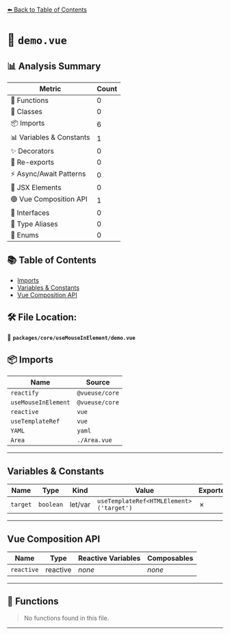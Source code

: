 [⬅️ Back to Table of Contents](../../../index.md)

# 📄 `demo.vue`

## 📊 Analysis Summary

| Metric | Count |
|--------|-------|
| 🔧 Functions | 0 |
| 🧱 Classes | 0 |
| 📦 Imports | 6 |
| 📊 Variables & Constants | 1 |
| ✨ Decorators | 0 |
| 🔄 Re-exports | 0 |
| ⚡ Async/Await Patterns | 0 |
| 💠 JSX Elements | 0 |
| 🟢 Vue Composition API | 1 |
| 📐 Interfaces | 0 |
| 📑 Type Aliases | 0 |
| 🎯 Enums | 0 |

## 📚 Table of Contents

- [Imports](#imports)
- [Variables & Constants](#variables-constants)
- [Vue Composition API](#vue-composition-api)

## 🛠️ File Location:
📂 **`packages/core/useMouseInElement/demo.vue`**

## 📦 Imports

| Name | Source |
|------|--------|
| `reactify` | `@vueuse/core` |
| `useMouseInElement` | `@vueuse/core` |
| `reactive` | `vue` |
| `useTemplateRef` | `vue` |
| `YAML` | `yaml` |
| `Area` | `./Area.vue` |


---

## Variables & Constants

| Name | Type | Kind | Value | Exported |
|------|------|------|-------|----------|
| `target` | `boolean` | let/var | `useTemplateRef<HTMLElement>('target')` | ✗ |


---

## Vue Composition API

| Name | Type | Reactive Variables | Composables |
|------|------|-------------------|-------------|
| `reactive` | reactive | *none* | *none* |


---

## 🔧 Functions

> No functions found in this file.


---